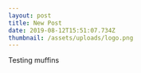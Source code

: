 ```yaml
---
layout: post
title: New Post
date: 2019-08-12T15:51:07.734Z
thumbnail: /assets/uploads/logo.png
---
```

Testing muffins
